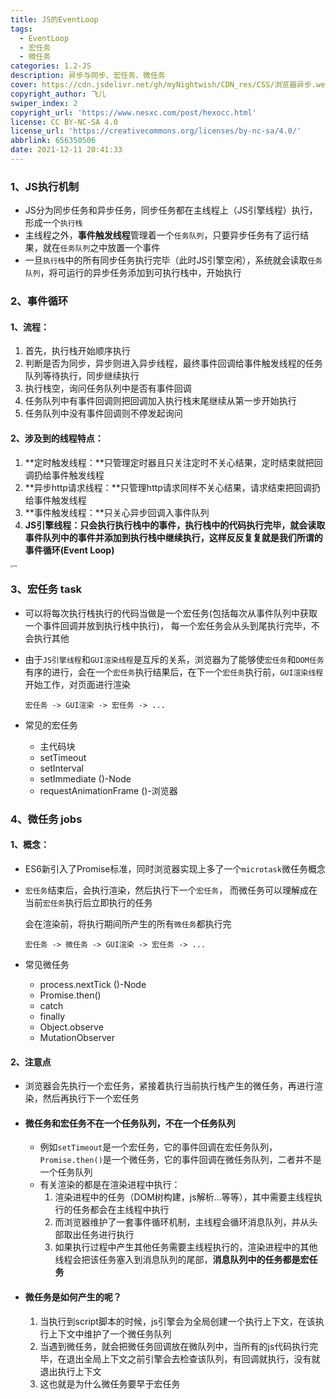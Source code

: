 ```yaml
---
title: JS的EventLoop
tags:
  - EventLoop
  - 宏任务
  - 微任务
categories: 1.2-JS
description: 异步与同步、宏任务、微任务
cover: https://cdn.jsdelivr.net/gh/myNightwish/CDN_res/CSS/浏览器异步.webp
copyright_author: 飞儿
swiper_index: 2
copyright_url: 'https://www.nesxc.com/post/hexocc.html'
license: CC BY-NC-SA 4.0
license_url: 'https://creativecommons.org/licenses/by-nc-sa/4.0/'
abbrlink: 656350506
date: 2021-12-11 20:41:33
---
```


### 1、JS执行机制 ###

* JS分为同步任务和异步任务，同步任务都在主线程上（JS引擎线程）执行，形成一个`执行栈`
* 主线程之外，**事件触发线程**管理着一个`任务队列`，只要异步任务有了运行结果，就在`任务队列`之中放置一个事件
* 一旦`执行栈`中的所有同步任务执行完毕（此时JS引擎空闲），系统就会读取`任务队列`，将可运行的异步任务添加到可执行栈中，开始执行

### 2、事件循环 ###

#### 1、流程： ####

1. 首先，执行栈开始顺序执行
2. 判断是否为同步，异步则进入异步线程，最终事件回调给事件触发线程的任务队列等待执行，同步继续执行
3. 执行栈空，询问任务队列中是否有事件回调
4. 任务队列中有事件回调则把回调加入执行栈末尾继续从第一步开始执行
5. 任务队列中没有事件回调则不停发起询问

#### 2、涉及到的线程特点： ####

1. **定时触发线程：**只管理定时器且只关注定时不关心结果，定时结束就把回调扔给事件触发线程
2. **异步http请求线程：**只管理http请求同样不关心结果，请求结束把回调扔给事件触发线程
3. **事件触发线程：**只关心异步回调入事件队列
4. **JS引擎线程：**只会执行执行栈中的事件，执行栈中的代码执行完毕，就会读取事件队列中的事件并添加到执行栈中继续执行，这样反反复复就是我们所谓的**事件循环(Event Loop)**

<img src="https://p1-jj.byteimg.com/tos-cn-i-t2oaga2asx/gold-user-assets/2020/1/18/16fb7acab03b35fa~tplv-t2oaga2asx-watermark.awebp" alt="img" style="zoom:25%;" />



### 3、宏任务         task ###

* 可以将每次执行栈执行的代码当做是一个宏任务(包括每次从事件队列中获取一个事件回调并放到执行栈中执行)， 每一个宏任务会从头到尾执行完毕，不会执行其他

* 由于`JS引擎线程`和`GUI渲染线程`是互斥的关系，浏览器为了能够使`宏任务`和`DOM任务`有序的进行，会在一个`宏任务`执行结果后，在下一个`宏任务`执行前，`GUI渲染线程`开始工作，对页面进行渲染

  ```
  宏任务 -> GUI渲染 -> 宏任务 -> ...
  ```

* 常见的宏任务

  * 主代码块
  * setTimeout
  * setInterval
  * setImmediate ()-Node
  * requestAnimationFrame ()-浏览器

### 4、微任务    jobs ###

#### 1、概念： ####

* ES6新引入了Promise标准，同时浏览器实现上多了一个`microtask`微任务概念

* `宏任务`结束后，会执行渲染，然后执行下一个`宏任务`， 而微任务可以理解成在当前`宏任务`执行后立即执行的任务

  会在渲染前，将执行期间所产生的所有`微任务`都执行完

  ```
  宏任务 -> 微任务 -> GUI渲染 -> 宏任务 -> ...
  ```

* 常见微任务

  * process.nextTick ()-Node
  * Promise.then()
  * catch
  * finally
  * Object.observe
  * MutationObserver

#### 2、注意点 ####

* 浏览器会先执行一个宏任务，紧接着执行当前执行栈产生的微任务，再进行渲染，然后再执行下一个宏任务

* #### 微任务和宏任务不在一个任务队列，不在一个任务队列 ####

  * 例如`setTimeout`是一个宏任务，它的事件回调在宏任务队列，`Promise.then()`是一个微任务，它的事件回调在微任务队列，二者并不是一个任务队列
  * 有关渲染的都是在渲染进程中执行：
    1. 渲染进程中的任务（DOM树构建，js解析…等等），其中需要主线程执行的任务都会在主线程中执行
    2. 而浏览器维护了一套事件循环机制，主线程会循环消息队列，并从头部取出任务进行执行
    3. 如果执行过程中产生其他任务需要主线程执行的，渲染进程中的其他线程会把该任务塞入到消息队列的尾部，**消息队列中的任务都是宏任务**

* #### 微任务是如何产生的呢？ ####

  1. 当执行到script脚本的时候，js引擎会为全局创建一个执行上下文，在该执行上下文中维护了一个微任务队列
  2. 当遇到微任务，就会把微任务回调放在微队列中，当所有的js代码执行完毕，在退出全局上下文之前引擎会去检查该队列，有回调就执行，没有就退出执行上下文
  3. 这也就是为什么微任务要早于宏任务

